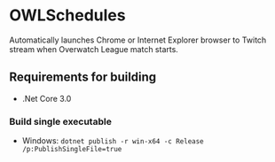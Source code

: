 # OWLSchedules

Automatically launches Chrome or Internet Explorer browser to Twitch stream when Overwatch League match starts.

## Requirements for building
* .Net Core 3.0

### Build single executable
* Windows: `dotnet publish -r win-x64 -c Release /p:PublishSingleFile=true`